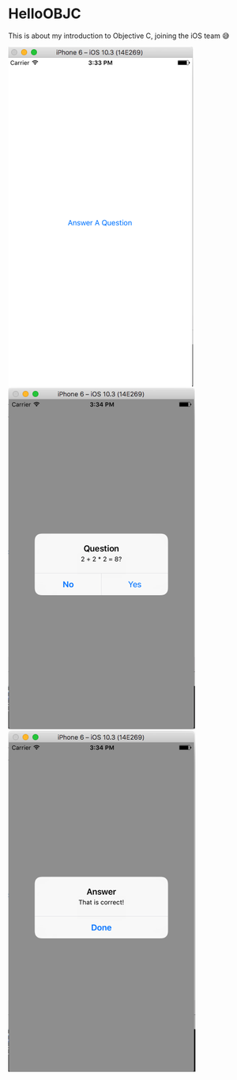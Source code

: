 # HelloOBJC
 This is about my introduction to Objective C, joining the iOS team :sweat_smile:

![Ask a Question ](/readmeIMG/readmeIMG1.png)
![The Question](/readmeIMG/readmeIMG2.png)
![If answer is correct](/readmeIMG/readmeIMG3.png)
